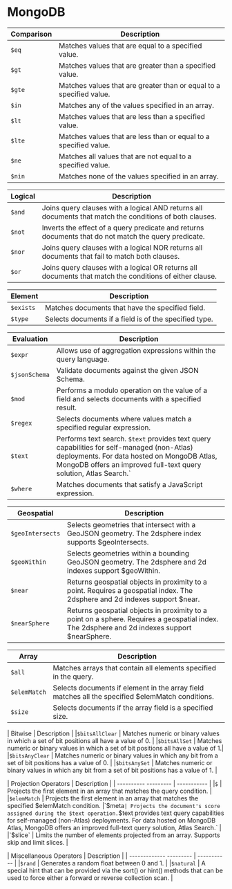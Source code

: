 # MongoDB

| Comparison | Description |
| ---------- | ----------- |
`$eq` | Matches values that are equal to a specified value. |
`$gt` | Matches values that are greater than a specified value. |
`$gte` | Matches values that are greater than or equal to a specified value. |
`$in` | Matches any of the values specified in an array. |
`$lt` | Matches values that are less than a specified value. |
`$lte` | Matches values that are less than or equal to a specified value. |
`$ne` | Matches all values that are not equal to a specified value. |
`$nin` | Matches none of the values specified in an array. |

| Logical | Description |
| ------- | ----------- |
|`$and` | Joins query clauses with a logical AND returns all documents that match the conditions of both clauses. |
|`$not` | Inverts the effect of a query predicate and returns documents that do not match the query predicate. |
|`$nor` | Joins query clauses with a logical NOR returns all documents that fail to match both clauses. |
|`$or` | Joins query clauses with a logical OR returns all documents that match the conditions of either clause. |

| Element | Description |
| ------- | ----------- |
|`$exists` | Matches documents that have the specified field. |
|`$type` | Selects documents if a field is of the specified type. |

| Evaluation | Description |
| ---------- | ----------- |
|`$expr` | Allows use of aggregation expressions within the query language. |
|`$jsonSchema` | Validate documents against the given JSON Schema. |
|`$mod` | Performs a modulo operation on the value of a field and selects documents with a specified result. |
|`$regex` | Selects documents where values match a specified regular expression. |
|`$text` | Performs text search. `$text` provides text query capabilities for self-managed (non-Atlas) deployments. For data hosted on MongoDB Atlas, MongoDB offers an improved full-text query solution, Atlas Search.` |
|`$where` | Matches documents that satisfy a JavaScript expression. |

| Geospatial | Description |
| ---------- | ----------- |
|`$geoIntersects` | Selects geometries that intersect with a GeoJSON geometry. The 2dsphere index supports $geoIntersects. |
|`$geoWithin` | Selects geometries within a bounding GeoJSON geometry. The 2dsphere and 2d indexes support $geoWithin. |
|`$near` | Returns geospatial objects in proximity to a point. Requires a geospatial index. The 2dsphere and 2d indexes support $near. |
|`$nearSphere` | Returns geospatial objects in proximity to a point on a sphere. Requires a geospatial index. The 2dsphere and 2d indexes support $nearSphere. |

| Array | Description |
| ----- | ----------- |
|`$all` | Matches arrays that contain all elements specified in the query. |
|`$elemMatch` | Selects documents if element in the array field matches all the specified $elemMatch conditions. |
|`$size` | Selects documents if the array field is a specified size.

| Bitwise | Description |
|`$bitsAllClear` | Matches numeric or binary values in which a set of bit positions all have a value of 0. |
|`$bitsAllSet` | Matches numeric or binary values in which a set of bit positions all have a value of 1.|
|`$bitsAnyClear` | Matches numeric or binary values in which any bit from a set of bit positions has a value of 0. |
|`$bitsAnySet` | Matches numeric or binary values in which any bit from a set of bit positions has a value of 1. |

| Projection Operators | Description |
| ---------- --------- | ----------- |
|`$` | Projects the first element in an array that matches the query condition. |
|`$elemMatch` | Projects the first element in an array that matches the specified $elemMatch condition.
|`$meta` | Projects the document's score assigned during the $text operation. `$text provides text query capabilities for self-managed (non-Atlas) deployments. For data hosted on MongoDB Atlas, MongoDB offers an improved full-text query solution, Atlas Search.` |
|`$slice` | Limits the number of elements projected from an array. Supports skip and limit slices. |

| Miscellaneous Operators | Description |
| ------------- --------- | ----------- |
|`$rand` | Generates a random float between 0 and 1. |
|`$natural` | A special hint that can be provided via the sort() or hint() methods that can be used to force either a forward or reverse collection scan. |
